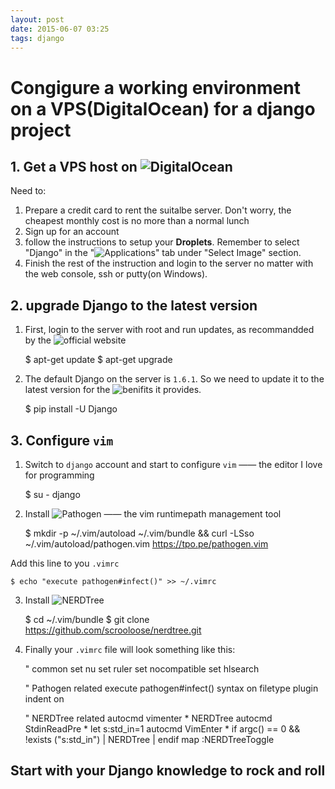 ```yaml
---
layout: post
date: 2015-06-07 03:25   
tags: django
---
```


# Congigure a working environment on a VPS(DigitalOcean) for a django project

## 1. Get a VPS host on ![DigitalOcean](https://www.digitalocean.com/?utm_source=adwords&utm_medium=brand_sem&utm_campaign=Brand_Protection&utm_term=digitalocean&adgroup=&matchtype=e&network=g&device=c&position=1t1)

Need to:

1. Prepare a credit card to rent the suitalbe server. Don't worry, the cheapest monthly cost is no more than a normal lunch
2. Sign up for an account
3. follow the instructions to setup your **Droplets**. Remember to select "Django" in the "![Applications](https://cloud.digitalocean.com/droplets/new#applications)" tab under "Select Image" section.
4. Finish the rest of the instruction and login to the server no matter with the web console, ssh or putty(on Windows).

## 2. upgrade Django to the latest version

1. First, login to the server with root and run updates, as recommandded by the ![official website](https://www.digitalocean.com/community/tutorials/how-to-install-and-configure-django-with-postgres-nginx-and-gunicorn)

    $ apt-get update
    $ apt-get upgrade 

2. The default Django on the server is `1.6.1`. So we need to update it to the latest version for the ![benifits](https://docs.djangoproject.com/en/1.8/howto/upgrade-version/) it provides.

    $ pip install -U Django

## 3. Configure `vim`

1. Switch to `django` account and start to configure `vim` —— the editor I love for programming

    $ su - django

2. Install ![Pathogen](https://github.com/tpope/vim-pathogen) —— the vim runtimepath management tool

    $ mkdir -p ~/.vim/autoload ~/.vim/bundle && curl -LSso ~/.vim/autoload/pathogen.vim https://tpo.pe/pathogen.vim 

Add this line to you `.vimrc`

    $ echo "execute pathogen#infect()" >> ~/.vimrc

3. Install ![NERDTree](https://github.com/scrooloose/nerdtree)

    $ cd ~/.vim/bundle
    $ git clone https://github.com/scrooloose/nerdtree.git

4. Finally your `.vimrc` file will look something like this:

    " common
    set nu
    set ruler
    set nocompatible
    set hlsearch

    " Pathogen related
    execute pathogen#infect()
    syntax on
    filetype plugin indent on

    " NERDTree related
    autocmd vimenter * NERDTree
    autocmd StdinReadPre * let s:std_in=1
    autocmd VimEnter * if argc() == 0 && !exists
    ("s:std_in") | NERDTree | endif
    map <C-n> :NERDTreeToggle<CR> 

## Start with your Django knowledge to rock and roll
